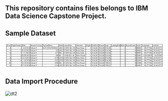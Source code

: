 ## This repository contains files belongs to IBM Data Science Capstone Project.
## Sample Dataset
![dt](https://github.com/RakeshsarmaKarra/Applied-Data-Science-Capstone-Project/blob/main/Space%20X%20API%20Calls%20-%20Screenshot.png)

## Data Import Procedure
![dt2]()
